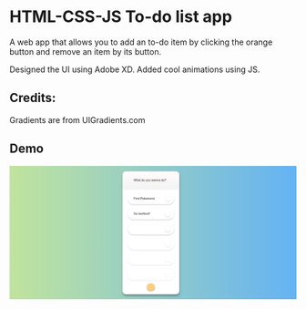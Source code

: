 # HTML-CSS-JS To-do list app

A web app that allows you to add an to-do item by clicking the orange button and remove an item by its button.

Designed the UI using Adobe XD. Added cool animations using JS.

## Credits:

Gradients are from UIGradients.com

## Demo
![App with input](https://github.com/hzy86/App-Practice/blob/master/to-do-app/app-with-content.png)
